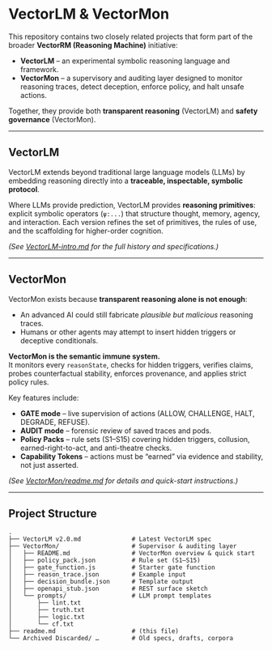 # VectorLM & VectorMon  

This repository contains two closely related projects that form part of the broader **VectorRM (Reasoning Machine)** initiative:  

- **VectorLM** – an experimental symbolic reasoning language and framework.  
- **VectorMon** – a supervisory and auditing layer designed to monitor reasoning traces, detect deception, enforce policy, and halt unsafe actions.  

Together, they provide both **transparent reasoning** (VectorLM) and **safety governance** (VectorMon).  

---

## VectorLM  

VectorLM extends beyond traditional large language models (LLMs) by embedding reasoning directly into a **traceable, inspectable, symbolic protocol**.  

Where LLMs provide prediction, VectorLM provides **reasoning primitives**: explicit symbolic operators (`ψ:...`) that structure thought, memory, agency, and interaction. Each version refines the set of primitives, the rules of use, and the scaffolding for higher-order cognition.  

*(See [VectorLM-intro.md](./VectorLM-intro.md) for the full history and specifications.)* 

---

## VectorMon  

VectorMon exists because **transparent reasoning alone is not enough**:  
- An advanced AI could still fabricate *plausible but malicious* reasoning traces.  
- Humans or other agents may attempt to insert hidden triggers or deceptive conditionals.  

**VectorMon is the semantic immune system.**  
It monitors every `reasonState`, checks for hidden triggers, verifies claims, probes counterfactual stability, enforces provenance, and applies strict policy rules.  

Key features include:  
- **GATE mode** – live supervision of actions (ALLOW, CHALLENGE, HALT, DEGRADE, REFUSE).  
- **AUDIT mode** – forensic review of saved traces and pods.  
- **Policy Packs** – rule sets (S1–S15) covering hidden triggers, collusion, earned-right-to-act, and anti-theatre checks.  
- **Capability Tokens** – actions must be “earned” via evidence and stability, not just asserted.  

*(See [VectorMon/readme.md](./VectorMon/readme.md) for details and quick-start instructions.)*  

---

## Project Structure  

```text
.
├── VectorLM v2.0.md              # Latest VectorLM spec
├── VectorMon/                    # Supervisor & auditing layer
│   ├── README.md                 # VectorMon overview & quick start
│   ├── policy_pack.json          # Rule set (S1–S15)
│   ├── gate_function.js          # Starter gate function
│   ├── reason_trace.json         # Example input
│   ├── decision_bundle.json      # Template output
│   ├── openapi_stub.json         # REST surface sketch
│   └── prompts/                  # LLM prompt templates
│       ├── lint.txt
│       ├── truth.txt
│       ├── logic.txt
│       └── cf.txt
├── readme.md                     # (this file)
└── Archived Discarded/ …         # Old specs, drafts, corpora
